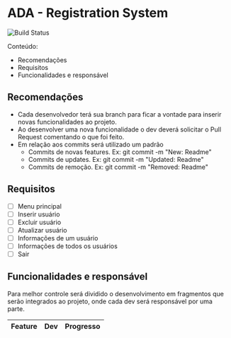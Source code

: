 # ADA - Registration System
![Build Status](https://travis-ci.org/joemccann/dillinger.svg?branch=master)

Conteúdo:
- Recomendações
- Requisitos
- Funcionalidades e responsável

## Recomendações
- Cada desenvolvedor terá sua branch para ficar a vontade para inserir novas funcionalidades ao projeto.
- Ao desenvolver uma nova funcionalidade o dev deverá solicitar o Pull Request comentando o que foi feito.
- Em relação aos commits será utilizado um padrão
    - Commits de novas features. Ex: git commit -m "New: Readme"
    - Commits de updates. Ex: git commit -m "Updated: Readme"
    - Commits de remoção. Ex: git commit -m "Removed: Readme"

## Requisitos
- [ ] Menu principal
- [ ] Inserir usuário
- [ ] Excluir usuário
- [ ] Atualizar usuário
- [ ] Informações de um usuário
- [ ] Informações de todos os usuários
- [ ] Sair

## Funcionalidades e responsável

Para melhor controle será dividido o desenvolvimento em fragmentos que serão integrados ao projeto, onde cada dev será responsável por uma parte.

| Feature | Dev | Progresso
| ------ | ------ | ------ |